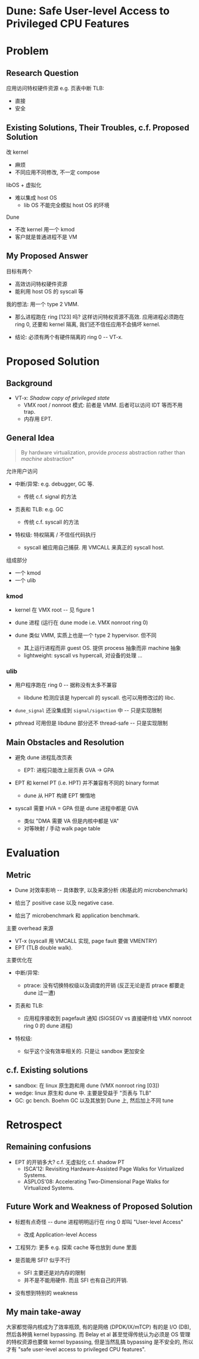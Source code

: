 # Dune: Safe User-level Access to Privileged CPU Features

# Problem
## Research Question
应用访问特权硬件资源 e.g. 页表中断 TLB:
* 直接
* 安全

## Existing Solutions, Their Troubles, c.f. Proposed Solution
改 kernel
* 麻烦
* 不同应用不同修改, 不一定 compose

libOS + 虚拟化
* 难以集成 host OS
  - lib OS 不能完全模拟 host OS 的环境

Dune
* 不改 kernel 用一个 kmod
* 客户就是普通进程不是 VM

## My Proposed Answer
目标有两个
* 高效访问特权硬件资源
* 能利用 host OS 的 syscall 等

我的想法: 用一个 type 2 VMM.
* 那么进程跑在 ring [123] 吗? 这样访问特权资源不高效.
  应用进程必须跑在 ring 0, 还要和 kernel 隔离,
  我们还不信任应用不会搞坏 kernel.

* 结论: 必须有两个有硬件隔离的 ring 0 -- VT-x.



# Proposed Solution
## Background
* VT-x: *Shadow copy of privileged state*
  - VMX root / nonroot 模式: 前者是 VMM. 后者可以访问 IDT 等而不用 trap.
  - 内存用 EPT.

## General Idea
> By hardware virtualization, provide *process* abstraction rather than *machine* abstraction*

允许用户访问
* 中断/异常: e.g. debugger, GC 等.
  - 传统 c.f. signal 的方法

* 页表和 TLB: e.g. GC
  - 传统 c.f. syscall 的方法

* 特权级: 特权隔离 / 不信任代码执行
  - syscall 被应用自己捕获. 用 VMCALL 来真正的 syscall host.

组成部分
* 一个 kmod
* 一个 ulib

### kmod
* kernel 在 VMX root -- 见 figure 1
* dune 进程 (运行在 dune mode i.e. VMX nonroot ring 0)

* dune 类似 VMM, 实质上也是一个 type 2 hypervisor. 但不同
  - 其上运行进程而非 guest OS. 提供 process 抽象而非 machine 抽象
  - lightweight: syscall vs hypercall, 对设备的处理 ...

### ulib
* 用户程序跑在 ring 0 -- 据称没有太多不兼容
  - libdune 检测应该是 hypercall 的 syscall. 也可以用修改过的 libc.

* `dune_signal` 还没集成到 `signal/sigaction` 中 -- 只是实现限制
* pthread 可用但是 libdune 部分还不 thread-safe -- 只是实现限制

## Main Obstacles and Resolution
* 避免 dune 进程乱改页表
  - EPT: 进程只能改上层页表 GVA -> GPA

* EPT 和 kernel PT (i.e. HPT) 并不兼容有不同的 binary format
  - dune 从 HPT 构建 EPT 懒惰地

* syscall 需要 HVA = GPA 但是 dune 进程中都是 GVA
  - 类似 "DMA 需要 VA 但是内核中都是 VA"
  - 对等映射 / 手动 walk page table



# Evaluation
## Metric
* Dune 对效率影响 -- 具体数字, 以及来源分析 (和基此的 microbenchmark)

* 给出了 positive case 以及 negative case.
* 给出了 microbenchmark 和 application benchmark.

主要 overhead 来源
* VT-x (syscall 用 VMCALL 实现, page fault 要做 VMENTRY)
* EPT (TLB double walk).

主要优化在
* 中断/异常:
  - ptrace: 没有切换特权级以及调度的开销
    (反正无论是否 ptrace 都要走 dune 过一遭)

* 页表和 TLB:
  - 应用程序接收到 pagefault 通知
    (SIGSEGV vs 直接硬件给 VMX nonroot ring 0 的 dune 进程)

* 特权级:
  - 似乎这个没有效率相关的. 只是让 sandbox 更加安全

## c.f. Existing solutions
* sandbox: 在 linux 原生跑和用 dune (VMX nonroot ring [03])
* wedge: linux 原生和 dune 中. 主要是受益于 "页表与 TLB"
* GC: gc bench. Boehm GC 以及其放到 Dune 上, 然后加上不同 tune



# Retrospect
## Remaining confusions
* EPT 的开销多大? c.f. 无虚拟化 c.f. shadow PT
  - ISCA'12: Revisiting Hardware-Assisted Page Walks for Virtualized Systems.
  - ASPLOS'08: Accelerating Two-Dimensional Page Walks for Virtualized Systems.

## Future Work and Weakness of Proposed Solution
* 标题有点奇怪 -- dune 进程明明运行在 ring 0 却叫 "User-level Access"
  - 改成 Application-level Access

* 工程努力: 更多 e.g. 探索 cache 等也放到 dune 里面

* 是否能用 SFI? 似乎不行
  - SFI 主要还是对内存的限制
  - 并不是不能用硬件. 而且 SFI 也有自己的开销.

* 没有想到特别的 weakness

## My main take-away
大家都觉得内核成为了效率瓶颈, 有的是网络 (DPDK/IX/mTCP) 有的是 I/O (DB),
然后各种搞 kernel bypassing. 而 Belay et al 甚至觉得传统认为必须是 OS
管理的特权资源也要做 kernel bypassing, 但是当然乱搞 bypassing 是不安全的,
所以才有 "safe user-level access to privileged CPU features".
